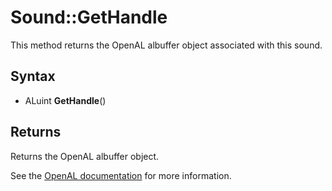 # Sound::GetHandle

This method returns the OpenAL albuffer object associated with this sound.

## Syntax

- ALuint **GetHandle**()

## Returns

Returns the OpenAL albuffer object.

See the [OpenAL documentation](https://openal.org/documentation/) for more information.
